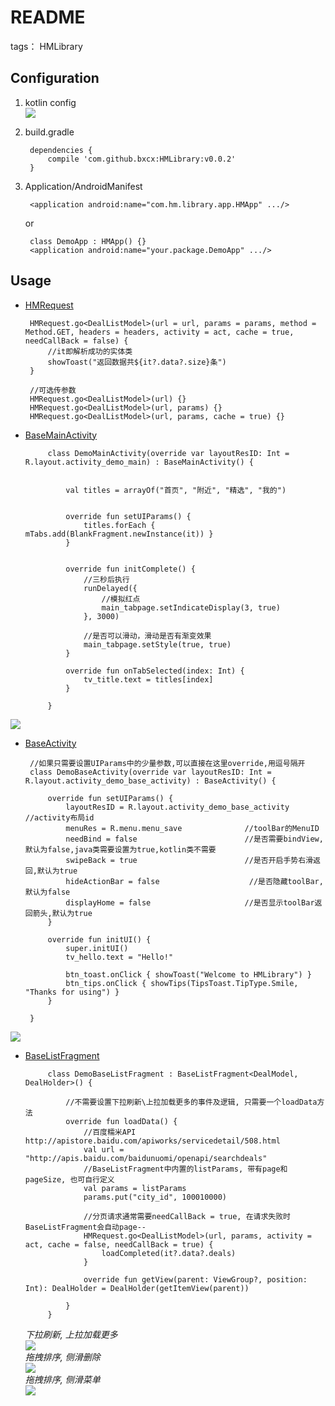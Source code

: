 # README

tags： HMLibrary


## Configuration ##

1. kotlin config   
![](https://github.com/bxcx/HMLibrary/blob/master/config%20kotlin.jpg)

2. build.gradle

        dependencies {
            compile 'com.github.bxcx:HMLibrary:v0.0.2'
        }


3. Application/AndroidManifest

        <application android:name="com.hm.library.app.HMApp" .../>
        
    or

        class DemoApp : HMApp() {}
        <application android:name="your.package.DemoApp" .../>

## Usage ##
 - [HMRequest][1]

        HMRequest.go<DealListModel>(url = url, params = params, method = Method.GET, headers = headers, activity = act, cache = true, needCallBack = false) {
            //it即解析成功的实体类
            showToast("返回数据共${it?.data?.size}条")
        }
        
        //可选传参数
        HMRequest.go<DealListModel>(url) {}
        HMRequest.go<DealListModel>(url, params) {}
        HMRequest.go<DealListModel>(url, params, cache = true) {}
 - [BaseMainActivity][2]   

            class DemoMainActivity(override var layoutResID: Int = R.layout.activity_demo_main) : BaseMainActivity() {
        
        
                val titles = arrayOf("首页", "附近", "精选", "我的")
            
            
                override fun setUIParams() {
                    titles.forEach { mTabs.add(BlankFragment.newInstance(it)) }
                }
            
            
                override fun initComplete() {
                    //三秒后执行
                    runDelayed({
                        //模拟红点
                        main_tabpage.setIndicateDisplay(3, true)
                    }, 3000)
            
                    //是否可以滑动，滑动是否有渐变效果
                    main_tabpage.setStyle(true, true)
                }
            
                override fun onTabSelected(index: Int) {
                    tv_title.text = titles[index]
                }
        
            }

 ![](https://github.com/bxcx/HMLibrary/blob/master/md/baseMainActivity.gif) 
  
 - [BaseActivity][3]   

        //如果只需要设置UIParams中的少量参数,可以直接在这里override,用逗号隔开
        class DemoBaseActivity(override var layoutResID: Int = R.layout.activity_demo_base_activity) : BaseActivity() {
        
            override fun setUIParams() {
                layoutResID = R.layout.activity_demo_base_activity    //activity布局id
                menuRes = R.menu.menu_save              //toolBar的MenuID
                needBind = false                        //是否需要bindView,默认为false,java类需要设置为true,kotlin类不需要
                swipeBack = true                        //是否开启手势右滑返回,默认为true
                hideActionBar = false                    //是否隐藏toolBar,默认为false
                displayHome = false                     //是否显示toolBar返回箭头,默认为true
            }
        
            override fun initUI() {
                super.initUI()
                tv_hello.text = "Hello!"
        
                btn_toast.onClick { showToast("Welcome to HMLibrary") }
                btn_tips.onClick { showTips(TipsToast.TipType.Smile, "Thanks for using") }
            }
        
        }
![](https://github.com/bxcx/HMLibrary/blob/master/md/baseActivity.gif) 

 - [BaseListFragment][4]

            class DemoBaseListFragment : BaseListFragment<DealModel, DealHolder>() {
    
                //不需要设置下拉刷新\上拉加载更多的事件及逻辑, 只需要一个loadData方法
                override fun loadData() {
                    //百度糯米API http://apistore.baidu.com/apiworks/servicedetail/508.html
                    val url = "http://apis.baidu.com/baidunuomi/openapi/searchdeals"
                    //BaseListFragment中内置的listParams, 带有page和pageSize, 也可自行定义
                    val params = listParams
                    params.put("city_id", 100010000)
            
                    //分页请求通常需要needCallBack = true, 在请求失败时BaseListFragment会自动page--
                    HMRequest.go<DealListModel>(url, params, activity = act, cache = false, needCallBack = true) {
                        loadCompleted(it?.data?.deals)
                    }
    
                    override fun getView(parent: ViewGroup?, position: Int): DealHolder = DealHolder(getItemView(parent))
                
                }
            }

 

    *下拉刷新, 上拉加载更多*   
    ![](https://github.com/bxcx/HMLibrary/blob/master/md/baseListFragment.gif)   
    *拖拽排序, 侧滑删除*   
    ![](https://github.com/bxcx/HMLibrary/blob/master/md/baseListFragment_drag&delete.gif)   
    *拖拽排序, 侧滑菜单*   
    ![](https://github.com/bxcx/HMLibrary/blob/master/md/baseListFragment_drag&layout.gif)   


  [1]: https://github.com/bxcx/HMLibrary/blob/master/md/HMRequest.md
  [2]: https://github.com/bxcx/HMLibrary/blob/master/md/BaseMainActivity.md
  [3]: https://github.com/bxcx/HMLibrary/blob/master/md/BaseActivity.md
  [4]: https://github.com/bxcx/HMLibrary/blob/master/md/BaseListFragment.md
